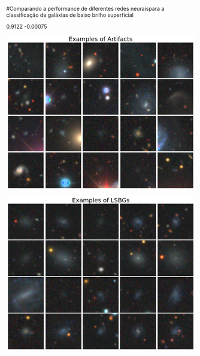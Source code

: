 #Comparando a performance de diferentes redes neuraispara a classificação de galáxias de baixo brilho superficial

0.9122 -0.00075

![alt text](https://github.com/Manuelstv/VIT-LSBGs/blob/main/img_artifacts.png?raw=true)

![alt text](https://github.com/Manuelstv/VIT-LSBGs/blob/main/img_lsbgs.png?raw=true)
